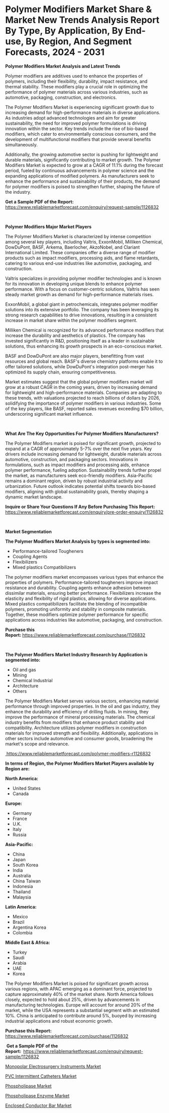 <p><h1>Polymer Modifiers Market Share & Market New Trends Analysis Report By Type, By Application, By End-use, By Region, And Segment Forecasts, 2024 - 2031</h1></p><p><strong>Polymer Modifiers Market Analysis and Latest Trends</strong></p>
<p><p>Polymer modifiers are additives used to enhance the properties of polymers, including their flexibility, durability, impact resistance, and thermal stability. These modifiers play a crucial role in optimizing the performance of polymer materials across various industries, such as automotive, packaging, construction, and electronics. </p><p>The Polymer Modifiers Market is experiencing significant growth due to increasing demand for high-performance materials in diverse applications. As industries adopt advanced technologies and aim for greater sustainability, the need for improved polymer formulations is driving innovation within the sector. Key trends include the rise of bio-based modifiers, which cater to environmentally conscious consumers, and the development of multifunctional modifiers that provide several benefits simultaneously. </p><p>Additionally, the growing automotive sector is pushing for lightweight and durable materials, significantly contributing to market growth. The Polymer Modifiers Market is expected to grow at a CAGR of 11.1% during the forecast period, fueled by continuous advancements in polymer science and the expanding applications of modified polymers. As manufacturers seek to enhance the performance and sustainability of their products, the demand for polymer modifiers is poised to strengthen further, shaping the future of the industry.</p></p>
<p><strong>Get a Sample PDF of the Report:&nbsp;</strong> <a href="https://www.reliablemarketforecast.com/enquiry/request-sample/1126832?utm_campaign=1169&utm_medium=2&utm_source=Github&utm_content=ia&utm_term=09112024&utm_id=polymer-modifiers">https://www.reliablemarketforecast.com/enquiry/request-sample/1126832</a></p>
<p>&nbsp;</p>
<p><strong>Polymer Modifiers Major Market Players</strong></p>
<p><p>The Polymer Modifiers Market is characterized by intense competition among several key players, including Valtris, ExxonMobil, Milliken Chemical, DowDuPont, BASF, Arkema, Baerlocher, AkzoNobel, and Clariant International Limited. These companies offer a diverse range of modifier products such as impact modifiers, processing aids, and flame retardants, catering to various end-use industries like automotive, packaging, and construction.</p><p>Valtris specializes in providing polymer modifier technologies and is known for its innovation in developing unique blends to enhance polymer performance. With a focus on customer-centric solutions, Valtris has seen steady market growth as demand for high-performance materials rises.</p><p>ExxonMobil, a global giant in petrochemicals, integrates polymer modifier solutions into its extensive portfolio. The company has been leveraging its strong research capabilities to drive innovations, resulting in a consistent increase in market share within the polymer modifiers segment.</p><p>Milliken Chemical is recognized for its advanced performance modifiers that increase the durability and aesthetics of plastics. The company has invested significantly in R&D, positioning itself as a leader in sustainable solutions, thus enhancing its growth prospects in an eco-conscious market.</p><p>BASF and DowDuPont are also major players, benefitting from vast resources and global reach. BASF's diverse chemistry platforms enable it to offer tailored solutions, while DowDuPont's integration post-merger has optimized its supply chain, ensuring competitiveness.</p><p>Market estimates suggest that the global polymer modifiers market will grow at a robust CAGR in the coming years, driven by increasing demand for lightweight and high-performance materials. Companies are adapting to these trends, with valuations projected to reach billions of dollars by 2026, solidifying the importance of polymer modifiers in various industries. Some of the key players, like BASF, reported sales revenues exceeding $70 billion, underscoring significant market influence.</p></p>
<p>&nbsp;</p>
<p><strong>What Are The Key Opportunities For Polymer Modifiers Manufacturers?</strong></p>
<p><p>The Polymer Modifiers market is poised for significant growth, projected to expand at a CAGR of approximately 5-7% over the next five years. Key drivers include increasing demand for lightweight, durable materials across automotive, construction, and packaging sectors. Innovations in formulations, such as impact modifiers and processing aids, enhance polymer performance, fueling adoption. Sustainability trends further propel the market, as manufacturers seek eco-friendly modifiers. Asia-Pacific remains a dominant region, driven by robust industrial activity and urbanization. Future outlook indicates potential shifts towards bio-based modifiers, aligning with global sustainability goals, thereby shaping a dynamic market landscape.</p></p>
<p><strong>Inquire or Share Your Questions If Any Before Purchasing This Report:</strong> <a href="https://www.reliablemarketforecast.com/enquiry/pre-order-enquiry/1126832?utm_campaign=1169&utm_medium=2&utm_source=Github&utm_content=ia&utm_term=09112024&utm_id=polymer-modifiers">https://www.reliablemarketforecast.com/enquiry/pre-order-enquiry/1126832</a></p>
<p>&nbsp;</p>
<p><strong>Market Segmentation</strong></p>
<p><strong>The Polymer Modifiers Market Analysis by types is segmented into:</strong></p>
<p><ul><li>Performance-tailored Tougheners</li><li>Coupling Agents</li><li>Flexibilizers</li><li>Mixed plastics Compatibilizers</li></ul></p>
<p><p>The polymer modifiers market encompasses various types that enhance the properties of polymers. Performance-tailored tougheners improve impact resistance and durability. Coupling agents enhance adhesion between dissimilar materials, ensuring better performance. Flexibilizers increase the elasticity and flexibility of rigid plastics, allowing for diverse applications. Mixed plastics compatibilizers facilitate the blending of incompatible polymers, promoting uniformity and stability in composite materials. Together, these modifiers optimize polymer performance for specific applications across industries like automotive, packaging, and construction.</p></p>
<p><strong>Purchase this Report:&nbsp;</strong><a href="https://www.reliablemarketforecast.com/purchase/1126832?utm_campaign=1169&utm_medium=2&utm_source=Github&utm_content=ia&utm_term=09112024&utm_id=polymer-modifiers">https://www.reliablemarketforecast.com/purchase/1126832</a></p>
<p>&nbsp;</p>
<p><strong>The Polymer Modifiers Market Industry Research by Application is segmented into:</strong></p>
<p><ul><li>Oil and gas</li><li>Mining</li><li>Chemical Industrial</li><li>Architecture</li><li>Others</li></ul></p>
<p><p>The Polymer Modifiers Market serves various sectors, enhancing material performance through improved properties. In the oil and gas industry, they enhance the durability and efficiency of drilling fluids. In mining, they improve the performance of mineral processing materials. The chemical industry benefits from modifiers that enhance product stability and compatibility. Architecture utilizes polymer modifiers in construction materials for improved strength and flexibility. Additionally, applications in other sectors include automotive and consumer goods, broadening the market's scope and relevance.</p></p>
<p><a href="https://www.reliablemarketforecast.com/polymer-modifiers-r1126832?utm_campaign=1169&utm_medium=2&utm_source=Github&utm_content=ia&utm_term=09112024&utm_id=polymer-modifiers">&nbsp;https://www.reliablemarketforecast.com/polymer-modifiers-r1126832</a></p>
<p><strong>In terms of Region, the Polymer Modifiers Market Players available by Region are:</strong></p>
<p>
    <p> <strong> North America: </strong>
        <ul>
            <li>United States</li>
            <li>Canada</li>
        </ul>
        </p> 
    <p> <strong> Europe: </strong>
        <ul>
            <li>Germany</li>
            <li>France</li>
            <li>U.K.</li>
            <li>Italy</li>
            <li>Russia</li>
        </ul>
        </p> 
    <p> <strong> Asia-Pacific: </strong>
        <ul>
            <li>China</li>
            <li>Japan</li>
            <li>South Korea</li>
            <li>India</li>
            <li>Australia</li>
            <li>China Taiwan</li>
            <li>Indonesia</li>
            <li>Thailand</li>
            <li>Malaysia</li>
        </ul>
        </p> 
    <p> <strong> Latin America: </strong>
        <ul>
            <li>Mexico</li>
            <li>Brazil</li>
            <li>Argentina Korea</li>
            <li>Colombia</li>
        </ul>
        </p> 
    <p> <strong> Middle East & Africa: </strong>
        <ul>
            <li>Turkey</li>
            <li>Saudi</li>
            <li>Arabia</li>
            <li>UAE</li>
            <li>Korea</li>
        </ul>
    </p>
    </p>
<p><p>The Polymer Modifiers Market is poised for significant growth across various regions, with APAC emerging as a dominant force, projected to capture approximately 40% of the market share. North America follows closely, expected to hold about 25%, driven by advancements in manufacturing technologies. Europe will account for around 20% of the market, while the USA represents a substantial segment with an estimated 10%. China is anticipated to contribute around 5%, buoyed by increasing industrial applications and robust economic growth.</p></p>
<p><strong>Purchase this Report: </strong><a href="https://www.reliablemarketforecast.com/purchase/1126832?utm_campaign=1169&utm_medium=2&utm_source=Github&utm_content=ia&utm_term=09112024&utm_id=polymer-modifiers">https://www.reliablemarketforecast.com/purchase/1126832</a></p>
<p>&nbsp;<strong>Get a Sample PDF of the Report:&nbsp;&nbsp;</strong><a href="https://www.reliablemarketforecast.com/enquiry/request-sample/1126832?utm_campaign=1169&utm_medium=2&utm_source=Github&utm_content=ia&utm_term=09112024&utm_id=polymer-modifiers">https://www.reliablemarketforecast.com/enquiry/request-sample/1126832</a></p>
<p><strong></strong></p>
<p><p><a href="https://issuu.com/reportprime-2/docs/monopolar-electrosurgery-instrument_092c47d2261e0c?utm_campaign=1169&utm_medium=2&utm_source=Github&utm_content=ia&utm_term=09112024&utm_id=polymer-modifiers">Monopolar Electrosurgery Instruments Market</a></p><p><a href="https://issuu.com/reportprime-2/docs/pvc-intermittent-catheters-market-s_b97faf5736ffc4?utm_campaign=1169&utm_medium=2&utm_source=Github&utm_content=ia&utm_term=09112024&utm_id=polymer-modifiers">PVC Intermittent Catheters Market</a></p><p><a href="https://github.com/nenitafam9o0/Market-Research-Report-List-1/blob/main/phospholipase-market.md?utm_campaign=1169&utm_medium=2&utm_source=Github&utm_content=ia&utm_term=09112024&utm_id=polymer-modifiers">Phospholipase Market</a></p><p><a href="https://github.com/pizolina/Market-Research-Report-List-6/blob/main/phospholipase-enzyme-market.md?utm_campaign=1169&utm_medium=2&utm_source=Github&utm_content=ia&utm_term=09112024&utm_id=polymer-modifiers">Phospholipase Enzyme Market</a></p><p><a href="https://www.linkedin.com/pulse/global-enclosed-conductor-bar-nexus-sector-confluences-regional-0dwec?utm_campaign=1169&utm_medium=2&utm_source=Github&utm_content=ia&utm_term=09112024&utm_id=polymer-modifiers">Enclosed Conductor Bar Market</a></p></p>